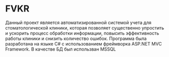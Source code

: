# FVKR
Данный проект является автоматизированной системой учета для стоматологической клиники, которая позволяет существенно упростить и ускорить процесс обработки информации, повысить эффективность работы клиники и снизить количество ошибок.
Программа была разработана на языке C# с использованием фреймворка ASP.NET MVC Framework. В качестве БД был использван MSSQL

